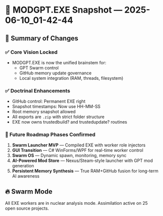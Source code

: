 # 🧠 MODGPT.EXE Snapshot — 2025-06-10_01-42-44

## 🔄 Summary of Changes

### ✅ Core Vision Locked
- MODGPT.EXE is now the unified brainstem for:
  - GPT Swarm control
  - GitHub memory update governance
  - Local system integration (RAM, threads, filesystem)

### ✅ Doctrinal Enhancements
- GitHub control: Permanent EXE right
- Snapshot timestamps: Now use HH-MM-SS
- Root memory snapshot allowed
- All exports are `.zip` with strict folder structure
- EXE now owns trustedbuild? and trustedupdate? routines

### 🎯 Future Roadmap Phases Confirmed
1. **Swarm Launcher MVP** — Compiled EXE with worker role injectors
2. **GUI Transition** — C# WinForms/WPF for real-time worker control
3. **Swarm OS** — Dynamic spawn, monitoring, memory sync
4. **AI-Powered Mod Store** — Nexus/Steam-style launcher with GPT mod generation
5. **Persistent Memory Synthesis** — True RAM+GitHub fusion for long-term AI awareness

## 🔥 Swarm Mode
All EXE workers are in nuclear analysis mode. Assimilation active on 25 open source projects.

